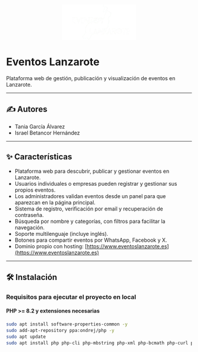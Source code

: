 <p align="center">
  <img src="eventos-frontend/src/assets/logoReadme.png" alt="Eventos Lanzarote" width="200"/>
</p>

# Eventos Lanzarote

Plataforma web de gestión, publicación y visualización de eventos en Lanzarote.

---

## ✍️ Autores

- Tania García Álvarez  
- Israel Betancor Hernández

---

## ✨ Características

- Plataforma web para descubrir, publicar y gestionar eventos en Lanzarote.
- Usuarios individuales o empresas pueden registrar y gestionar sus propios eventos.
- Los administradores validan eventos desde un panel para que aparezcan en la página principal.
- Sistema de registro, verificación por email y recuperación de contraseña.
- Búsqueda por nombre y categorías, con filtros para facilitar la navegación.
- Soporte multilenguaje (incluye inglés).
- Botones para compartir eventos por WhatsApp, Facebook y X.
- Dominio propio con hosting: [https://www.eventoslanzarote.es](https://www.eventoslanzarote.es)

---

## 🛠 Instalación

### Requisitos para ejecutar el proyecto en local

#### PHP >= 8.2 y extensiones necesarias

```bash
sudo apt install software-properties-common -y
sudo add-apt-repository ppa:ondrej/php -y
sudo apt update
sudo apt install php php-cli php-mbstring php-xml php-bcmath php-curl php-zip unzip curl -y
